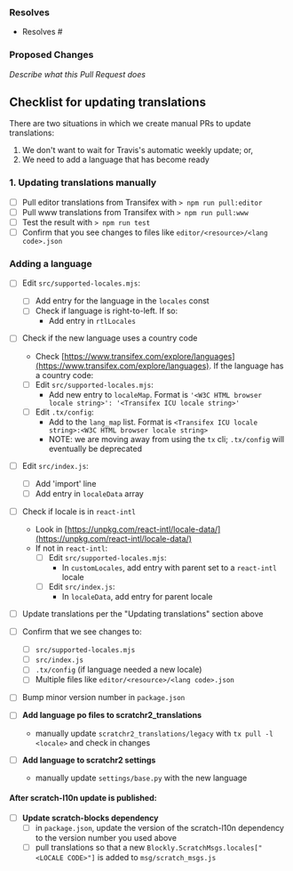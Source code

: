 ### Resolves

- Resolves #

### Proposed Changes

_Describe what this Pull Request does_

## Checklist for updating translations

There are two situations in which we create manual PRs to update translations:

1. We don't want to wait for Travis's automatic weekly update; or,
2. We need to add a language that has become ready

### 1. Updating translations manually

- [ ] Pull editor translations from Transifex with `> npm run pull:editor`
- [ ] Pull www translations from Transifex with `> npm run pull:www`
- [ ] Test the result with `> npm run test`
- [ ] Confirm that you see changes to files like `editor/<resource>/<lang code>.json`

### Adding a language

- [ ] Edit `src/supported-locales.mjs`:

  - [ ] Add entry for the language in the `locales` const
  - [ ] Check if language is right-to-left. If so:
    - Add entry in `rtlLocales`

- [ ] Check if the new language uses a country code

  - Check [https://www.transifex.com/explore/languages](https://www.transifex.com/explore/languages). If the language has a country code:
  - [ ] Edit `src/supported-locales.mjs`:
    - Add new entry to `localeMap`. Format is `'<W3C HTML browser locale string>': '<Transifex ICU locale string>'`
  - [ ] Edit `.tx/config`:
    - Add to the `lang_map` list. Format is `<Transifex ICU locale string>:<W3C HTML browser locale string>`
    - NOTE: we are moving away from using the `tx` cli; `.tx/config` will eventually be deprecated

- [ ] Edit `src/index.js`:

  - [ ] Add 'import' line
  - [ ] Add entry in `localeData` array

- [ ] Check if locale is in `react-intl`

  - Look in [https://unpkg.com/react-intl/locale-data/](https://unpkg.com/react-intl/locale-data/)
  - If not in `react-intl`:
    - [ ] Edit `src/supported-locales.mjs`:
      - In `customLocales`, add entry with parent set to a `react-intl` locale
    - [ ] Edit `src/index.js`:
      - In `localeData`, add entry for parent locale

- [ ] Update translations per the "Updating translations" section above
- [ ] Confirm that we see changes to:

  - [ ] `src/supported-locales.mjs`
  - [ ] `src/index.js`
  - [ ] `.tx/config` (if language needed a new locale)
  - [ ] Multiple files like `editor/<resource>/<lang code>.json`

- [ ] Bump minor version number in `package.json`

- [ ] **Add language po files to scratchr2_translations**

  - manually update `scratchr2_translations/legacy` with `tx pull -l <locale>` and check in changes

- [ ] **Add language to scratchr2 settings**
  - manually update `settings/base.py` with the new language

#### After scratch-l10n update is published:

- [ ] **Update scratch-blocks dependency**
  - [ ] in `package.json`, update the version of the scratch-l10n dependency to the version number you used above
  - [ ] pull translations so that a new `Blockly.ScratchMsgs.locales["<LOCALE CODE>"]` is added to `msg/scratch_msgs.js`
